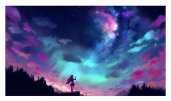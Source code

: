 [![Promo video](6397523.jpg)](www.youtube.com%2Fchannel%2FUCpuQaNK5h7RWjNjfwVuRjhA&usg=AOvVaw2YXAKiLh1xcwXGk_YnMsyQ "Promo video")
